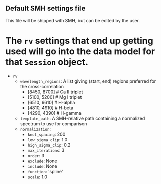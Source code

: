 Default SMH settings file
-------------------------

This file will be shipped with SMH, but can be edited by the user.

# The `rv` settings that end up getting used will go into the data model for that `Session` object.
- `rv`
  - `wavelength_regions`: A list giving (start, end) regions preferred for the cross-correlation
    - [8450, 8700] # Ca II triplet
    - [5100, 5200] # Mg I triplet
    - [6510, 6610] # H-alpha
    - [4810, 4910] # H-beta
    - [4290, 4390] # H-gamma
  - `template_path`: A SMH-relative path containing a normalized spectrum to use for comparison
  - `normalization`:
    - `knot_spacing`: 200
    - `low_sigma_clip`: 1.0
    - `high_sigma_clip`: 0.2
    - `max_iterations`: 3
    - `order`: 3
    - `exclude`: None
    - `include`: None
    - `function`: 'spline'
    - `scale`: 1.0
